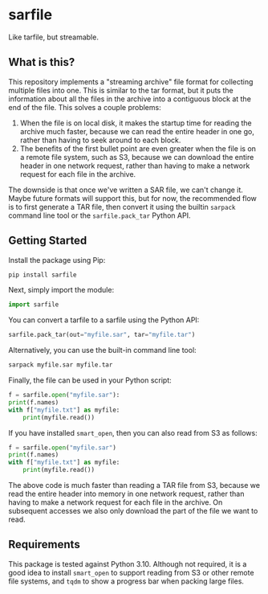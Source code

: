 # sarfile

Like tarfile, but streamable.

## What is this?

This repository implements a "streaming archive" file format for collecting multiple files into one. This is similar to the tar format, but it puts the information about all the files in the archive into a contiguous block at the end of the file. This solves a couple problems:

1. When the file is on local disk, it makes the startup time for reading the archive much faster, because we can read the entire header in one go, rather than having to seek around to each block.
2. The benefits of the first bullet point are even greater when the file is on a remote file system, such as S3, because we can download the entire header in one network request, rather than having to make a network request for each file in the archive.

The downside is that once we've written a SAR file, we can't change it. Maybe future formats will support this, but for now, the recommended flow is to first generate a TAR file, then convert it using the builtin `sarpack` command line tool or the `sarfile.pack_tar` Python API.

## Getting Started

Install the package using Pip:

```bash
pip install sarfile
```

Next, simply import the module:

```python
import sarfile
```

You can convert a tarfile to a sarfile using the Python API:

```python
sarfile.pack_tar(out="myfile.sar", tar="myfile.tar")
```

Alternatively, you can use the built-in command line tool:

```bash
sarpack myfile.sar myfile.tar
```

Finally, the file can be used in your Python script:

```python
f = sarfile.open("myfile.sar"):
print(f.names)
with f["myfile.txt"] as myfile:
    print(myfile.read())
```

If you have installed `smart_open`, then you can also read from S3 as follows:

```python
f = sarfile.open("myfile.sar")
print(f.names)
with f["myfile.txt"] as myfile:
    print(myfile.read())
```

The above code is much faster than reading a TAR file from S3, because we read the entire header into memory in one network request, rather than having to make a network request for each file in the archive. On subsequent accesses we also only download the part of the file we want to read.

## Requirements

This package is tested against Python 3.10. Although not required, it is a good idea to install `smart_open` to support reading from S3 or other remote file systems, and `tqdm` to show a progress bar when packing large files.
